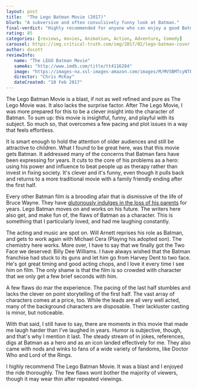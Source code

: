 ```yaml
---
layout: post
title:  "The Lego Batman Movie (2017)"
blurb: "A subversive and often convulsively funny look at Batman."
final-verdict: "Highly recommended for anyone who can enjoy a good Batman parody, or those young enough to simply enjoy the adventure."
rating: 85
categories: [reviews, movies, Animation, Action, Adventure, Comedy]
carousel: https://img.critical-truth.com/img/2017/02/lego-batman-cover.jpg
author: dscott
reviewInfo:
   name: "The LEGO Batman Movie"
   sameAs: "http://www.imdb.com/title/tt4116284"
   image: "https://images-na.ssl-images-amazon.com/images/M/MV5BMTcyNTEyOTY0M15BMl5BanBnXkFtZTgwOTAyNzU3MDI@._V1_SX300.jpg"
   director: "Chris McKay"
   dateCreated: "10 Feb 2017"
---
```


The Lego Batman Movie is a blast, if not as well refined and pure as The Lego Movie was. It also lacks the surprise factor. After The Lego Movie, I was more prepared for this to be a clever insight into the character of Batman. To sum  up: this movie is insightful, funny, and playful with its subject. So much so, that overcomes a few pacing and plot issues in a way that feels effortless.

It is smart enough to hold the attention of older audiences and still be attractive to children. What I found to be great here, was that this movie gets Batman. It addressed many of the concerns that Batman fans have been expressing for years. It cuts to the core of his problems as a hero: using his power and influence to beat people up as therapy rather than invest in fixing society. It's clever and it's funny, even though it pulls back and returns to a more traditional movie with a family friendly ending after the first half.

Every other Batman film is a brooding afair that is dismissive of the life of Bruce Wayne. They have [glutonously indulges in the loss of his parents](http://www.joeydevilla.com/wordpress/wp-content/uploads/2006/10/batman-my-parents-are-dead.gif) for years. Lego Batman moves on and works on his future. The writers here also get, and make fun of, the flaws of Batman as a character. This is something that I particularly loved, and had me laughing constantly.

The acting and music are spot on. Will Arnett reprises his role as Batman, and gets to work again with Michael Cera (Playing his adopted son). The chemistry here works. More over, I have to say that we finally got the Two Face we deserved: Billy Dee Williams. I have always wished that the Batman franchise had stuck to its guns and let him go from Harvey Dent to two face. He's got great timing and good acting chops, and I love it every time I see him on film. The only shame is that the film is so crowded with character that we only get a few brief seconds with him.

A few flaws do mar the experience. The pacing of the last half stumbles and lacks the clever on point storytelling of the first half. The vast array of characters comes at a price, too. While the leads are all very well acted, many of the background characters are disposable. Their lackluster casting is minor, but noticeable.

With that said, I still have to say, there are moments in this movie that made me laugh harder than I've laughed in years. Humor is subjective, though, and that's why I mention it last. The steady stream of in jokes, references, digs at Batman as a hero and as an icon landed effectively for me. They also came with nods and winks to fans of a wide variety of fandoms, like Doctor Who and Lord of the Rings.

I highly recommend The Lego Batman Movie. It was a blast and I enjoyed the ride thoroughly. The few flaws wont bother the majority of viewers, though it may wear thin after repeated viewings.